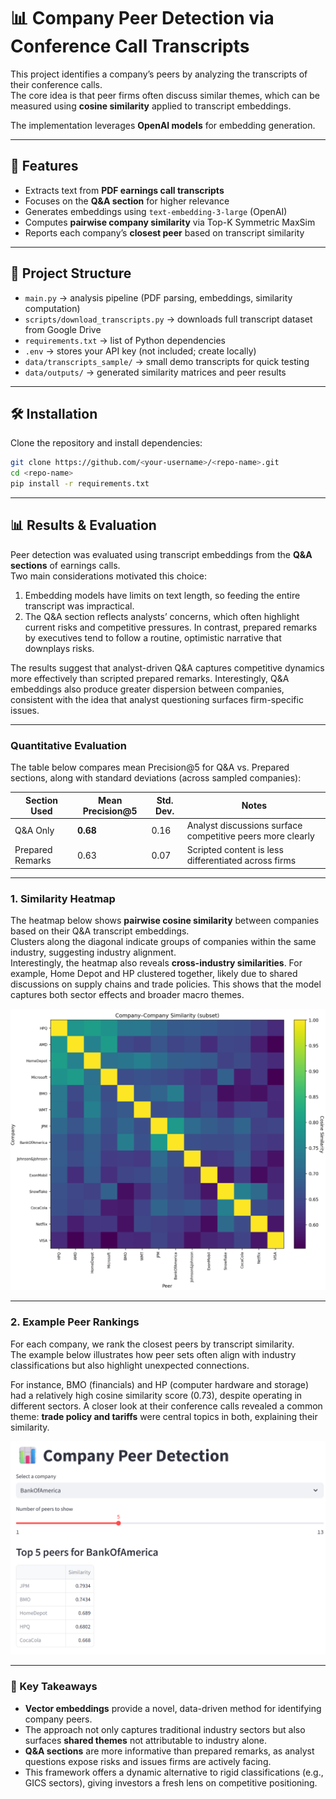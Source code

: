 # 📊 Company Peer Detection via Conference Call Transcripts

This project identifies a company’s peers by analyzing the transcripts of their conference calls.  
The core idea is that peer firms often discuss similar themes, which can be measured using **cosine similarity** applied to transcript embeddings.  

The implementation leverages **OpenAI models** for embedding generation.  

---

## 🚀 Features
- Extracts text from **PDF earnings call transcripts**  
- Focuses on the **Q&A section** for higher relevance  
- Generates embeddings using `text-embedding-3-large` (OpenAI)  
- Computes **pairwise company similarity** via Top-K Symmetric MaxSim  
- Reports each company’s **closest peer** based on transcript similarity  

---

## 📂 Project Structure
- `main.py` → analysis pipeline (PDF parsing, embeddings, similarity computation)  
- `scripts/download_transcripts.py` → downloads full transcript dataset from Google Drive  
- `requirements.txt` → list of Python dependencies  
- `.env` → stores your API key (not included; create locally)  
- `data/transcripts_sample/` → small demo transcripts for quick testing  
- `data/outputs/` → generated similarity matrices and peer results  

---

## 🛠️ Installation
Clone the repository and install dependencies:

```bash
git clone https://github.com/<your-username>/<repo-name>.git
cd <repo-name>
pip install -r requirements.txt
```

---

## 📊 Results & Evaluation

Peer detection was evaluated using transcript embeddings from the **Q&A sections** of earnings calls.  
Two main considerations motivated this choice:

1. Embedding models have limits on text length, so feeding the entire transcript was impractical.  
2. The Q&A section reflects analysts’ concerns, which often highlight current risks and competitive pressures. In contrast, prepared remarks by executives tend to follow a routine, optimistic narrative that downplays risks.  

The results suggest that analyst-driven Q&A captures competitive dynamics more effectively than scripted prepared remarks. Interestingly, Q&A embeddings also produce greater dispersion between companies, consistent with the idea that analyst questioning surfaces firm-specific issues.

---

### Quantitative Evaluation

The table below compares mean Precision@5 for Q&A vs. Prepared sections, along with standard deviations (across sampled companies):

| Section Used     | Mean Precision@5 | Std. Dev. | Notes |
|------------------|------------------|-----------|-------|
| Q&A Only         | **0.68**         | 0.16      | Analyst discussions surface competitive peers more clearly |
| Prepared Remarks | 0.63             | 0.07      | Scripted content is less differentiated across firms |

---

### 1. Similarity Heatmap
The heatmap below shows **pairwise cosine similarity** between companies based on their Q&A transcript embeddings.  
Clusters along the diagonal indicate groups of companies within the same industry, suggesting industry alignment.  
Interestingly, the heatmap also reveals **cross-industry similarities**. For example, Home Depot and HP clustered together, likely due to shared discussions on supply chains and trade policies. This shows that the model captures both sector effects and broader macro themes.  

![Similarity Heatmap](docs/similarity_heatmap.png)

---

### 2. Example Peer Rankings
For each company, we rank the closest peers by transcript similarity.  
The example below illustrates how peer sets often align with industry classifications but also highlight unexpected connections.  

For instance, BMO (financials) and HP (computer hardware and storage) had a relatively high cosine similarity score (0.73), despite operating in different sectors. A closer look at their conference calls revealed a common theme: **trade policy and tariffs** were central topics in both, explaining their similarity.  

![Peer Rankings](docs/peer_ranking.png)

---

### 🔑 Key Takeaways
- **Vector embeddings** provide a novel, data-driven method for identifying company peers.  
- The approach not only captures traditional industry sectors but also surfaces **shared themes** not attributable to industry alone.  
- **Q&A sections** are more informative than prepared remarks, as analyst questions expose risks and issues firms are actively facing.  
- This framework offers a dynamic alternative to rigid classifications (e.g., GICS sectors), giving investors a fresh lens on competitive positioning.
